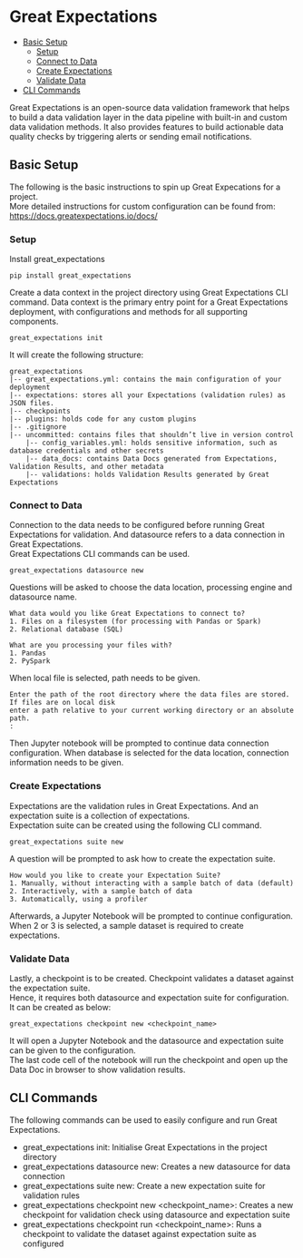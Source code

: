 # Great Expectations
- [Basic Setup](#basic-setup)
  - [Setup](#setup)
  - [Connect to Data](#connect-to-data)
  - [Create Expectations](#create-expectations)
  - [Validate Data](#validate-data)
- [CLI Commands](#cli-commands)

Great Expectations is an open-source data validation framework that helps to build a data validation layer in the data pipeline with built-in and 
custom data validation methods. It also provides features to build actionable data quality checks by triggering alerts or sending email notifications.

## Basic Setup
The following is the basic instructions to spin up Great Expecations for a project. <br>
More detailed instructions for custom configuration can be found from: https://docs.greatexpectations.io/docs/

### Setup
Install great_expectations

    pip install great_expectations
    
Create a data context in the project directory using Great Expectations CLI command. 
Data context is the primary entry point for a Great Expectations deployment, with 
configurations and methods for all supporting components.

    great_expectations init

It will create the following structure:

    great_expectations
    |-- great_expectations.yml: contains the main configuration of your deployment
    |-- expectations: stores all your Expectations (validation rules) as JSON files.
    |-- checkpoints
    |-- plugins: holds code for any custom plugins
    |-- .gitignore
    |-- uncommitted: contains files that shouldn’t live in version control
        |-- config_variables.yml: holds sensitive information, such as database credentials and other secrets
        |-- data_docs: contains Data Docs generated from Expectations, Validation Results, and other metadata
        |-- validations: holds Validation Results generated by Great Expectations
    
### Connect to Data
Connection to the data needs to be configured before running Great Expectations for validation. And datasource refers
to a data connection in Great Expectations. <br>
Great Expectations CLI commands can be used.

    great_expectations datasource new
    
Questions will be asked to choose the data location, processing engine and datasource name. <br>

    What data would you like Great Expectations to connect to?
    1. Files on a filesystem (for processing with Pandas or Spark)
    2. Relational database (SQL)
    
    What are you processing your files with?
    1. Pandas
    2. PySpark

When local file is selected, path needs to be given.

    Enter the path of the root directory where the data files are stored. If files are on local disk 
    enter a path relative to your current working directory or an absolute path.
    :

Then Jupyter notebook will be prompted to continue data connection configuration. When database is selected for the 
data location, connection information needs to be given.


### Create Expectations
Expectations are the validation rules in Great Expectations. And an expectation suite is a collection of expectations.<br>
Expectation suite can be created using the following CLI command.

    great_expectations suite new
    
A question will be prompted to ask how to create the expectation suite.

    How would you like to create your Expectation Suite?
    1. Manually, without interacting with a sample batch of data (default)
    2. Interactively, with a sample batch of data
    3. Automatically, using a profiler
    
Afterwards, a Jupyter Notebook will be prompted to continue configuration. 
When 2 or 3 is selected, a sample dataset is required to create expectations.

### Validate Data
Lastly, a checkpoint is to be created. Checkpoint validates a dataset against the expectation suite. <br>
Hence, it requires both datasource and expectation suite for configuration. <br>
It can be created as below:

    great_expectations checkpoint new <checkpoint_name>
    
It will open a Jupyter Notebook and the datasource and expectation suite can be given to the configuration. <br>
The last code cell of the notebook will run the checkpoint and open up the Data Doc in browser to show validation results.

## CLI Commands
The following commands can be used to easily configure and run Great Expectations.

- great_expectations init: Initialise Great Expectations in the project directory
- great_expectations datasource new: Creates a new datasource for data connection
- great_expectations suite new: Create a new expectation suite for validation rules
- great_expectations checkpoint new <checkpoint_name>: Creates a new checkpoint for validation check using datasource and expectation suite
- great_expectations checkpoint run <checkpoint_name>: Runs a checkpoint to validate the dataset against expectation suite as configured
